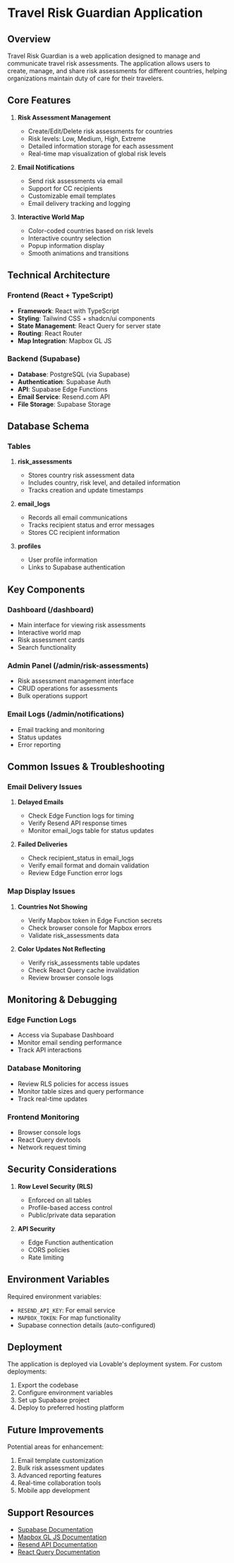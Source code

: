 # Travel Risk Guardian Application

## Overview

Travel Risk Guardian is a web application designed to manage and communicate travel risk assessments. The application allows users to create, manage, and share risk assessments for different countries, helping organizations maintain duty of care for their travelers.

## Core Features

1. **Risk Assessment Management**
   - Create/Edit/Delete risk assessments for countries
   - Risk levels: Low, Medium, High, Extreme
   - Detailed information storage for each assessment
   - Real-time map visualization of global risk levels

2. **Email Notifications**
   - Send risk assessments via email
   - Support for CC recipients
   - Customizable email templates
   - Email delivery tracking and logging

3. **Interactive World Map**
   - Color-coded countries based on risk levels
   - Interactive country selection
   - Popup information display
   - Smooth animations and transitions

## Technical Architecture

### Frontend (React + TypeScript)

- **Framework**: React with TypeScript
- **Styling**: Tailwind CSS + shadcn/ui components
- **State Management**: React Query for server state
- **Routing**: React Router
- **Map Integration**: Mapbox GL JS

### Backend (Supabase)

- **Database**: PostgreSQL (via Supabase)
- **Authentication**: Supabase Auth
- **API**: Supabase Edge Functions
- **Email Service**: Resend.com API
- **File Storage**: Supabase Storage

## Database Schema

### Tables

1. **risk_assessments**
   - Stores country risk assessment data
   - Includes country, risk level, and detailed information
   - Tracks creation and update timestamps

2. **email_logs**
   - Records all email communications
   - Tracks recipient status and error messages
   - Stores CC recipient information

3. **profiles**
   - User profile information
   - Links to Supabase authentication

## Key Components

### Dashboard (/dashboard)
- Main interface for viewing risk assessments
- Interactive world map
- Risk assessment cards
- Search functionality

### Admin Panel (/admin/risk-assessments)
- Risk assessment management interface
- CRUD operations for assessments
- Bulk operations support

### Email Logs (/admin/notifications)
- Email tracking and monitoring
- Status updates
- Error reporting

## Common Issues & Troubleshooting

### Email Delivery Issues

1. **Delayed Emails**
   - Check Edge Function logs for timing
   - Verify Resend API response times
   - Monitor email_logs table for status updates

2. **Failed Deliveries**
   - Check recipient_status in email_logs
   - Verify email format and domain validation
   - Review Edge Function error logs

### Map Display Issues

1. **Countries Not Showing**
   - Verify Mapbox token in Edge Function secrets
   - Check browser console for Mapbox errors
   - Validate risk_assessments data

2. **Color Updates Not Reflecting**
   - Verify risk_assessments table updates
   - Check React Query cache invalidation
   - Review browser console logs

## Monitoring & Debugging

### Edge Function Logs
- Access via Supabase Dashboard
- Monitor email sending performance
- Track API interactions

### Database Monitoring
- Review RLS policies for access issues
- Monitor table sizes and query performance
- Track real-time updates

### Frontend Monitoring
- Browser console logs
- React Query devtools
- Network request timing

## Security Considerations

1. **Row Level Security (RLS)**
   - Enforced on all tables
   - Profile-based access control
   - Public/private data separation

2. **API Security**
   - Edge Function authentication
   - CORS policies
   - Rate limiting

## Environment Variables

Required environment variables:
- `RESEND_API_KEY`: For email service
- `MAPBOX_TOKEN`: For map functionality
- Supabase connection details (auto-configured)

## Deployment

The application is deployed via Lovable's deployment system. For custom deployments:
1. Export the codebase
2. Configure environment variables
3. Set up Supabase project
4. Deploy to preferred hosting platform

## Future Improvements

Potential areas for enhancement:
1. Email template customization
2. Bulk risk assessment updates
3. Advanced reporting features
4. Real-time collaboration tools
5. Mobile app development

## Support Resources

- [Supabase Documentation](https://supabase.com/docs)
- [Mapbox GL JS Documentation](https://docs.mapbox.com/mapbox-gl-js/guides/)
- [Resend API Documentation](https://resend.com/docs)
- [React Query Documentation](https://tanstack.com/query/latest)